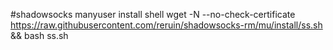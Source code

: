 #shadowsocks manyuser install shell
wget -N --no-check-certificate https://raw.githubusercontent.com/reruin/shadowsocks-rm/mu/install/ss.sh && bash ss.sh
